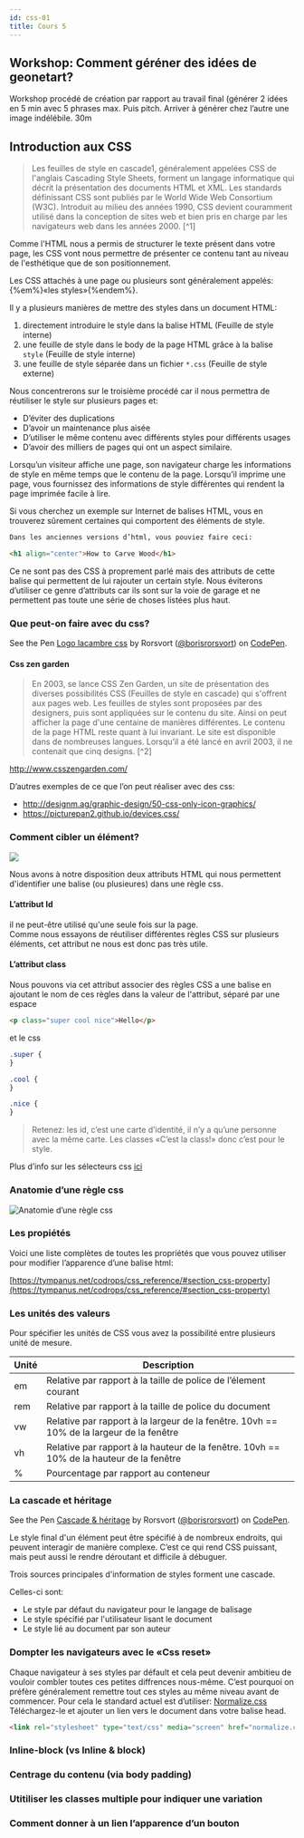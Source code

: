 ```yaml
---
id: css-01
title: Cours 5
---
```


## Workshop: Comment géréner des idées de geonetart?

Workshop procédé de création par rapport au travail final (générer 2 idées en 5 min avec 5 phrases max. Puis pitch. Arriver à générer chez l’autre une image indélébile. 30m

## Introduction aux CSS

> Les feuilles de style en cascade1, généralement appelées CSS de l'anglais Cascading Style Sheets, forment un langage informatique qui décrit la présentation des documents HTML et XML.
> Les standards définissant CSS sont publiés par le World Wide Web Consortium (W3C). Introduit au milieu des années 1990,
> CSS devient couramment utilisé dans la conception de sites web et bien pris en charge par les navigateurs web dans les années 2000. [^1]

Comme l'HTML nous a permis de structurer le texte présent dans votre page,
les CSS vont nous permettre de présenter ce contenu tant au niveau de l'esthétique que de son positionnement.

Les CSS attachés à une page ou plusieurs sont généralement appelés: {%em%}«les styles»{%endem%}.

Il y a plusieurs manières de mettre des styles dans un document HTML:

1. directement introduire le style dans la balise HTML (Feuille de style interne)
2. une feuille de style dans le body de la page HTML grâce à la balise `style` (Feuille de style interne)
3. une feuille de style séparée dans un fichier `*.css` (Feuille de style externe)

Nous concentrerons sur le troisième procédé car il nous permettra de réutiliser le style sur plusieurs pages et:

- D’éviter des duplications
- D’avoir un maintenance plus aisée
- D’utiliser le même contenu avec différents styles pour différents usages
- D’avoir des milliers de pages qui ont un aspect similaire.

Lorsqu’un visiteur affiche une page, son navigateur charge les informations de style en même temps que le contenu de la page.
Lorsqu’il imprime une page, vous fournissez des informations de style différentes qui rendent la page imprimée facile à lire.

Si vous cherchez un exemple sur Internet de balises HTML, vous en trouverez sûrement certaines qui comportent des éléments de style.

```html
Dans les anciennes versions d’html, vous pouviez faire ceci:

<h1 align="center">How to Carve Wood</h1>
```

Ce ne sont pas des CSS à proprement parlé mais des attributs de cette balise qui permettent de lui rajouter un certain style.
Nous éviterons d’utiliser ce genre d’attributs car ils sont sur la voie de garage et ne permettent pas toute une série de choses listées plus haut.

### Que peut-on faire avec du css?

<p data-height="265" data-theme-id="0" data-slug-hash="JMxmgx" data-default-tab="css,result" data-user="borisrorsvort" data-embed-version="2" data-pen-title="Logo lacambre css" class="codepen">See the Pen <a href="https://codepen.io/borisrorsvort/pen/JMxmgx/">Logo lacambre css</a> by Rorsvort (<a href="https://codepen.io/borisrorsvort">@borisrorsvort</a>) on <a href="https://codepen.io">CodePen</a>.</p>

#### Css zen garden

> En 2003, se lance CSS Zen Garden, un site de présentation des diverses possibilités CSS (Feuilles de style en cascade) qui s'offrent aux pages web.
> Les feuilles de styles sont proposées par des designers, puis sont appliquées sur le contenu du site.
> Ainsi on peut afficher la page d'une centaine de manières différentes.
> Le contenu de la page HTML reste quant à lui invariant. Le site est disponible dans de nombreuses langues.
> Lorsqu’il a été lancé en avril 2003, il ne contenait que cinq designs. [^2]

http://www.csszengarden.com/

D’autres exemples de ce que l’on peut réaliser avec des css:

- http://designm.ag/graphic-design/50-css-only-icon-graphics/
- https://picturepan2.github.io/devices.css/

### Comment cibler un élément?

![](https://s3-eu-central-1.amazonaws.com/boris-screenshots/Introduction__GitBook_2020-02-05_11-36-15.png)

Nous avons à notre disposition deux attributs HTML qui nous permettent d'identifier une balise (ou plusieures) dans une règle css.

#### L’attribut Id

il ne peut-être utilisé qu'une seule fois sur la page.  
Comme nous essayons de réutiliser différentes règles CSS sur plusieurs éléments, cet attribut ne nous est donc pas très utile.

#### L’attribut class

Nous pouvons via cet attribut associer des règles CSS a une balise en ajoutant le nom de ces règles dans la valeur de l'attribut, séparé par une espace

```html
<p class="super cool nice">Hello</p>
```

et le css

```css
.super {
}

.cool {
}

.nice {
}
```

> Retenez: les id, c’est une carte d’identité, il n’y a qu’une personne avec la même carte. Les classes «C’est la class!» donc c’est pour le style.

Plus d’info sur les sélecteurs css [ici](https://developer.mozilla.org/fr/docs/Web/CSS/S%C3%A9lecteurs_CSS)

### Anatomie d’une règle css

![Anatomie d’une règle css](https://s3-eu-central-1.amazonaws.com/boris-screenshots/Introduction__GitBook_2020-02-05_11-37-46.png)

### Les propiétés

Voici une liste complètes de toutes les propriétés que vous pouvez utiliser pour modifier l’apparence d’une balise html:

[https://tympanus.net/codrops/css_reference/#section_css-property](https://tympanus.net/codrops/css_reference/#section_css-property)

### Les unités des valeurs

Pour spécifier les unités de CSS vous avez la possibilité entre plusieurs unité de mesure.

| Unité | Description                                                                              |
| ----- | ---------------------------------------------------------------------------------------- |
| em    | Relative par rapport à la taille de police de l’élement courant                          |
| rem   | Relative par rapport à la taille de police du document                                   |
| vw    | Relative par rapport à la largeur de la fenêtre. 10vh == 10% de la largeur de la fenêtre |
| vh    | Relative par rapport à la hauteur de la fenêtre. 10vh == 10% de la hauteur de la fenêtre |
| %     | Pourcentage par rapport au conteneur                                                     |

### La cascade et héritage

<p data-height="265" data-theme-id="0" data-slug-hash="VygVXa" data-default-tab="css,result" data-user="borisrorsvort" data-embed-version="2" data-pen-title="Cascade & héritage" class="codepen">See the Pen <a href="https://codepen.io/borisrorsvort/pen/VygVXa/">Cascade & héritage</a> by Rorsvort (<a href="https://codepen.io/borisrorsvort">@borisrorsvort</a>) on <a href="https://codepen.io">CodePen</a>.</p>

Le style final d'un élément peut être spécifié à de nombreux endroits, qui peuvent interagir de manière complexe.
C’est ce qui rend CSS puissant, mais peut aussi le rendre déroutant et difficile à débuguer.

Trois sources principales d'information de styles forment une cascade.

Celles-ci sont:

- Le style par défaut du navigateur pour le langage de balisage
- Le style spécifié par l'utilisateur lisant le document
- Le style lié au document par son auteur

### Dompter les navigateurs avec le «Css reset»

Chaque navigateur à ses styles par défault et cela peut devenir ambitieu de vouloir combler toutes ces petites diffrences nous-même.
C’est pourquoi on préfère généralement remettre tout ces styles au même niveau avant de commencer.
Pour cela le standard actuel est d’utiliser: [Normalize.css](https://necolas.github.io/normalize.css/)
Téléchargez-le et ajouter un lien vers le document dans votre balise head.

```html
<link rel="stylesheet" type="text/css" media="screen" href="normalize.css" />
```

### Inline-block (vs Inline & block)

### Centrage du contenu (via body padding)

### Utitiliser les classes multiple pour indiquer une variation

### Comment donner à un lien l’apparence d’un bouton

<script async src="https://production-assets.codepen.io/assets/embed/ei.js"></script>
